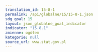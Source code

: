 ```yaml
---
translation_id: 15-8-1
permalink: /api/globalne/15/15-8-1.json
sdg_goal: 15
layout: json_globalne_goal_indicator
indicator: "15.8.1"
zmienne: ogółem
kategorie: null
source_url: www.stat.gov.pl
---
```

